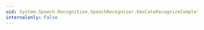 ```yaml
---
uid: System.Speech.Recognition.SpeechRecognizer.EmulateRecognizeCompleted
internalonly: False
---
```

